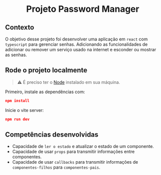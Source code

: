 # <p align="center">Projeto Password Manager</p>

## Contexto

O objetivo desse projeto foi desenvolver uma aplicação em `react` com `typescript` para gerenciar senhas. Adicionando as funcionalidades de adicionar ou remover um serviço usado na internet e esconder ou mostrar as senhas.

## Rode o projeto localmente

> ⚠️ É preciso ter o [Node](https://nodejs.org/en) instalado em sua máquina.

Primeiro, instale as dependências com:

```JSON
npm install
```

Inicie o vite server:

```JSON
npm run dev
```

## Competências desenvolvidas

- Capacidade de `ler o estado` e atualizar o estado de um componente.
- Capacidade de usar `props` para transmitir informações entre componentes.
- Capacidade de usar `callbacks` para transmitir informações de `componentes-filhos` para `componentes-pais`.
